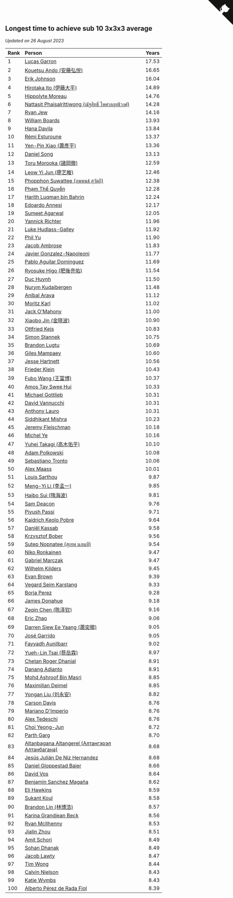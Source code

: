 ## Longest time to achieve sub 10 3x3x3 average

*Updated on 26 August 2023*

| Rank | Person | Years |
| :--- | :--- | ---: |
| 1 | [Lucas Garron](https://www.worldcubeassociation.org/persons/2006GARR01) | 17.53 |
| 2 | [Kouetsu Ando (安藤弘悦)](https://www.worldcubeassociation.org/persons/2006ANDO01) | 16.65 |
| 3 | [Erik Johnson](https://www.worldcubeassociation.org/persons/2007JOHN02) | 16.04 |
| 4 | [Hirotaka Ito (伊藤大平)](https://www.worldcubeassociation.org/persons/2008ITOH01) | 14.89 |
| 5 | [Hippolyte Moreau](https://www.worldcubeassociation.org/persons/2008MORE02) | 14.76 |
| 6 | [Nattasit Phaisalrittiwong (ณัฐสิทธิ์ ไพศาลฤทธิวงศ์)](https://www.worldcubeassociation.org/persons/2009PHAI01) | 14.28 |
| 7 | [Ryan Jew](https://www.worldcubeassociation.org/persons/2008JEWR01) | 14.16 |
| 8 | [William Boards](https://www.worldcubeassociation.org/persons/2009BOAR01) | 13.93 |
| 9 | [Hana Davila](https://www.worldcubeassociation.org/persons/2009DAVI01) | 13.84 |
| 10 | [Rémi Esturoune](https://www.worldcubeassociation.org/persons/2010ESTU01) | 13.37 |
| 11 | [Yen-Pin Xiao (蕭彥平)](https://www.worldcubeassociation.org/persons/2010XIAO01) | 13.36 |
| 12 | [Daniel Song](https://www.worldcubeassociation.org/persons/2010SONG02) | 13.13 |
| 13 | [Toru Morooka (諸岡徹)](https://www.worldcubeassociation.org/persons/2010MORO01) | 12.59 |
| 14 | [Leow Yi Jun (廖艺畯)](https://www.worldcubeassociation.org/persons/2010JUNL02) | 12.46 |
| 15 | [Phopphon Suwattee (ภพพนธ์ สุวัตถี)](https://www.worldcubeassociation.org/persons/2010SUWA03) | 12.38 |
| 16 | [Phạm Thế Quyền](https://www.worldcubeassociation.org/persons/2010PHAM08) | 12.28 |
| 17 | [Harith Luqman bin Bahrin](https://www.worldcubeassociation.org/persons/2010BAHR02) | 12.24 |
| 18 | [Edoardo Annesi](https://www.worldcubeassociation.org/persons/2011ANNE01) | 12.17 |
| 19 | [Sumeet Agarwal](https://www.worldcubeassociation.org/persons/2011AGAR05) | 12.05 |
| 20 | [Yannick Richter](https://www.worldcubeassociation.org/persons/2010RICH04) | 11.96 |
| 21 | [Luke Hudlass-Galley](https://www.worldcubeassociation.org/persons/2010HUDL01) | 11.92 |
| 22 | [Phil Yu](https://www.worldcubeassociation.org/persons/2010YUPH01) | 11.90 |
| 23 | [Jacob Ambrose](https://www.worldcubeassociation.org/persons/2010AMBR01) | 11.83 |
| 24 | [Javier Gonzalez-Napoleoni](https://www.worldcubeassociation.org/persons/2011GONZ04) | 11.77 |
| 25 | [Pablo Aguilar Dominguez](https://www.worldcubeassociation.org/persons/2010AGUI04) | 11.69 |
| 26 | [Ryosuke Higo (肥後亮佑)](https://www.worldcubeassociation.org/persons/2006HIGO01) | 11.54 |
| 27 | [Duc Huynh](https://www.worldcubeassociation.org/persons/2010HUYN02) | 11.50 |
| 28 | [Nurym Kudaibergen](https://www.worldcubeassociation.org/persons/2011KUDA01) | 11.48 |
| 29 | [Aníbal Araya](https://www.worldcubeassociation.org/persons/2011ARAY01) | 11.12 |
| 30 | [Moritz Karl](https://www.worldcubeassociation.org/persons/2008KARL02) | 11.02 |
| 31 | [Jack O'Mahony](https://www.worldcubeassociation.org/persons/2011OMAH01) | 11.00 |
| 32 | [Xiaobo Jin (金晓波)](https://www.worldcubeassociation.org/persons/2008JINX01) | 10.90 |
| 33 | [Ottfried Kejs](https://www.worldcubeassociation.org/persons/2012KEJS01) | 10.83 |
| 34 | [Simon Stannek](https://www.worldcubeassociation.org/persons/2012STAN04) | 10.75 |
| 35 | [Brandon Lugtu](https://www.worldcubeassociation.org/persons/2012LUGT01) | 10.69 |
| 36 | [Giles Mampaey](https://www.worldcubeassociation.org/persons/2012MAMP01) | 10.60 |
| 37 | [Jesse Hartnett](https://www.worldcubeassociation.org/persons/2012HART03) | 10.56 |
| 38 | [Frieder Klein](https://www.worldcubeassociation.org/persons/2013KLEI01) | 10.43 |
| 39 | [Fubo Wang (王富博)](https://www.worldcubeassociation.org/persons/2007FUBO01) | 10.37 |
| 40 | [Amos Tay Swee Hui](https://www.worldcubeassociation.org/persons/2009SWEE01) | 10.33 |
| 41 | [Michael Gottlieb](https://www.worldcubeassociation.org/persons/2006GOTT01) | 10.31 |
| 42 | [David Vannucchi](https://www.worldcubeassociation.org/persons/2012VANN01) | 10.31 |
| 43 | [Anthony Lauro](https://www.worldcubeassociation.org/persons/2012LAUR02) | 10.31 |
| 44 | [Siddhikant Mishra](https://www.worldcubeassociation.org/persons/2012MISH01) | 10.23 |
| 45 | [Jeremy Fleischman](https://www.worldcubeassociation.org/persons/2005FLEI01) | 10.18 |
| 46 | [Michel Ye](https://www.worldcubeassociation.org/persons/2012YEMI01) | 10.16 |
| 47 | [Yuhei Takagi (高木佑平)](https://www.worldcubeassociation.org/persons/2008TAKA01) | 10.10 |
| 48 | [Adam Polkowski](https://www.worldcubeassociation.org/persons/2007POLK01) | 10.08 |
| 49 | [Sebastiano Tronto](https://www.worldcubeassociation.org/persons/2011TRON02) | 10.06 |
| 50 | [Alex Maass](https://www.worldcubeassociation.org/persons/2011MAAS01) | 10.01 |
| 51 | [Louis Sarthou](https://www.worldcubeassociation.org/persons/2012SART01) | 9.87 |
| 52 | [Meng-Yi Li (李孟一)](https://www.worldcubeassociation.org/persons/2011LIME01) | 9.85 |
| 53 | [Haibo Sui (隋海波)](https://www.worldcubeassociation.org/persons/2011SUIH01) | 9.81 |
| 54 | [Sam Deacon](https://www.worldcubeassociation.org/persons/2013DEAC01) | 9.76 |
| 55 | [Piyush Passi](https://www.worldcubeassociation.org/persons/2013PASS01) | 9.71 |
| 56 | [Kaidrich Keolo Pobre](https://www.worldcubeassociation.org/persons/2013POBR01) | 9.64 |
| 57 | [Daniël Kassab](https://www.worldcubeassociation.org/persons/2012KASS01) | 9.58 |
| 58 | [Krzysztof Bober](https://www.worldcubeassociation.org/persons/2013BOBE01) | 9.56 |
| 59 | [Sutep Nopnatee (สุเทพ นภนที)](https://www.worldcubeassociation.org/persons/2010NOPN01) | 9.54 |
| 60 | [Niko Ronkainen](https://www.worldcubeassociation.org/persons/2010RONK01) | 9.47 |
| 61 | [Gabriel Marczak](https://www.worldcubeassociation.org/persons/2013MARC03) | 9.47 |
| 62 | [Wilhelm Kilders](https://www.worldcubeassociation.org/persons/2010KILD02) | 9.45 |
| 63 | [Evan Brown](https://www.worldcubeassociation.org/persons/2013BROW04) | 9.39 |
| 64 | [Vegard Seim Karstang](https://www.worldcubeassociation.org/persons/2009SEIM02) | 9.33 |
| 65 | [Borja Perez](https://www.worldcubeassociation.org/persons/2013PERE05) | 9.28 |
| 66 | [James Donahue](https://www.worldcubeassociation.org/persons/2010DONA01) | 9.18 |
| 67 | [Zeqin Chen (陈泽钦)](https://www.worldcubeassociation.org/persons/2010CHEN37) | 9.16 |
| 68 | [Eric Zhao](https://www.worldcubeassociation.org/persons/2010ZHAO19) | 9.06 |
| 69 | [Darren Siew Ee Yaang (蕭奕暘)](https://www.worldcubeassociation.org/persons/2009SIEW01) | 9.05 |
| 70 | [José Garrido](https://www.worldcubeassociation.org/persons/2009GARR01) | 9.05 |
| 71 | [Fayyadh Aunilbarr](https://www.worldcubeassociation.org/persons/2010AUNI01) | 9.02 |
| 72 | [Yueh-Lin Tsai (蔡岳霖)](https://www.worldcubeassociation.org/persons/2006TSAI03) | 8.97 |
| 73 | [Chetan Roger Dhanjal](https://www.worldcubeassociation.org/persons/2014DHAN01) | 8.91 |
| 74 | [Danang Adianto](https://www.worldcubeassociation.org/persons/2013DANA01) | 8.91 |
| 75 | [Mohd Ashroof Bin Masri](https://www.worldcubeassociation.org/persons/2009MASR01) | 8.85 |
| 76 | [Maximilian Deimel](https://www.worldcubeassociation.org/persons/2010DEIM01) | 8.85 |
| 77 | [Yongan Liu (刘永安)](https://www.worldcubeassociation.org/persons/2009LIUY08) | 8.82 |
| 78 | [Carson Davis](https://www.worldcubeassociation.org/persons/2014DAVI06) | 8.76 |
| 79 | [Mariano D'Imperio](https://www.worldcubeassociation.org/persons/2009DIMP01) | 8.76 |
| 80 | [Alex Tedeschi](https://www.worldcubeassociation.org/persons/2014TEDE01) | 8.76 |
| 81 | [Choi Yeong-Jun](https://www.worldcubeassociation.org/persons/2013YEON01) | 8.72 |
| 82 | [Parth Garg](https://www.worldcubeassociation.org/persons/2014GARG01) | 8.70 |
| 83 | [Altanbagana Altangerel (Алтангэрэл Алтанбагана)](https://www.worldcubeassociation.org/persons/2013ALTA01) | 8.68 |
| 84 | [Jesús Julián De Niz Hernandez](https://www.worldcubeassociation.org/persons/2014HERN12) | 8.68 |
| 85 | [Daniel Gloppestad Bajer](https://www.worldcubeassociation.org/persons/2009GLOP01) | 8.66 |
| 86 | [David Vos](https://www.worldcubeassociation.org/persons/2008VOSD01) | 8.64 |
| 87 | [Benjamin Sanchez Magaña](https://www.worldcubeassociation.org/persons/2014MAGA02) | 8.62 |
| 88 | [Eli Hawkins](https://www.worldcubeassociation.org/persons/2014HAWK01) | 8.59 |
| 89 | [Sukant Koul](https://www.worldcubeassociation.org/persons/2014KOUL01) | 8.58 |
| 90 | [Brandon Lin (林博浩)](https://www.worldcubeassociation.org/persons/2011LINB01) | 8.57 |
| 91 | [Karina Grandjean Beck](https://www.worldcubeassociation.org/persons/2010BECK01) | 8.56 |
| 92 | [Ryan McIlhenny](https://www.worldcubeassociation.org/persons/2010MCIL02) | 8.53 |
| 93 | [Jialin Zhou](https://www.worldcubeassociation.org/persons/2013ZHOU19) | 8.51 |
| 94 | [Amit Schori](https://www.worldcubeassociation.org/persons/2014SCHO03) | 8.49 |
| 95 | [Sohan Dhanak](https://www.worldcubeassociation.org/persons/2014DHAN03) | 8.49 |
| 96 | [Jacob Lawty](https://www.worldcubeassociation.org/persons/2015LAWT01) | 8.47 |
| 97 | [Tim Wong](https://www.worldcubeassociation.org/persons/2007WONG02) | 8.44 |
| 98 | [Calvin Nielson](https://www.worldcubeassociation.org/persons/2014NIEL03) | 8.43 |
| 99 | [Katie Wymbs](https://www.worldcubeassociation.org/persons/2015WYMB01) | 8.43 |
| 100 | [Alberto Pérez de Rada Fiol](https://www.worldcubeassociation.org/persons/2011FIOL01) | 8.39 |


<a href="https://github.com/JustinTimeCuber/wca_statistics" class="github-corner" aria-label="View source on Github"><svg width="80" height="80" viewBox="0 0 250 250" style="fill:#151513; color:#fff; position: absolute; top: 0; border: 0; right: 0;" aria-hidden="true"><path d="M0,0 L115,115 L130,115 L142,142 L250,250 L250,0 Z"></path><path d="M128.3,109.0 C113.8,99.7 119.0,89.6 119.0,89.6 C122.0,82.7 120.5,78.6 120.5,78.6 C119.2,72.0 123.4,76.3 123.4,76.3 C127.3,80.9 125.5,87.3 125.5,87.3 C122.9,97.6 130.6,101.9 134.4,103.2" fill="currentColor" style="transform-origin: 130px 106px;" class="octo-arm"></path><path d="M115.0,115.0 C114.9,115.1 118.7,116.5 119.8,115.4 L133.7,101.6 C136.9,99.2 139.9,98.4 142.2,98.6 C133.8,88.0 127.5,74.4 143.8,58.0 C148.5,53.4 154.0,51.2 159.7,51.0 C160.3,49.4 163.2,43.6 171.4,40.1 C171.4,40.1 176.1,42.5 178.8,56.2 C183.1,58.6 187.2,61.8 190.9,65.4 C194.5,69.0 197.7,73.2 200.1,77.6 C213.8,80.2 216.3,84.9 216.3,84.9 C212.7,93.1 206.9,96.0 205.4,96.6 C205.1,102.4 203.0,107.8 198.3,112.5 C181.9,128.9 168.3,122.5 157.7,114.1 C157.9,116.9 156.7,120.9 152.7,124.9 L141.0,136.5 C139.8,137.7 141.6,141.9 141.8,141.8 Z" fill="currentColor" class="octo-body"></path></svg></a><style>.github-corner:hover .octo-arm{animation:octocat-wave 560ms ease-in-out}@keyframes octocat-wave{0%,100%{transform:rotate(0)}20%,60%{transform:rotate(-25deg)}40%,80%{transform:rotate(10deg)}}@media (max-width:500px){.github-corner:hover .octo-arm{animation:none}.github-corner .octo-arm{animation:octocat-wave 560ms ease-in-out}}</style>

